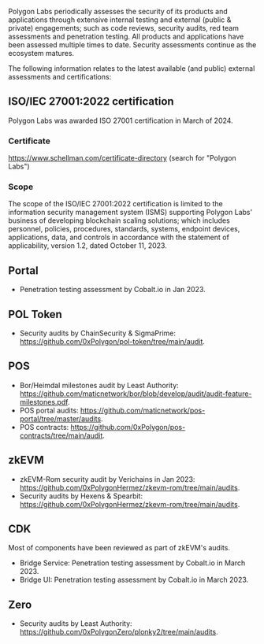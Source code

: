 Polygon Labs periodically assesses the security of its products and applications through extensive internal testing and external (public & private) engagements; such as code reviews, security audits, red team assessments and penetration testing. All products and applications have been assessed multiple times to date. Security assessments continue as the ecosystem matures.

The following information relates to the latest available (and public) external assessments and certifications:

## ISO/IEC 27001:2022 certification

Polygon Labs was awarded ISO 27001 certification in March of 2024.

### Certificate 
https://www.schellman.com/certificate-directory (search for "Polygon Labs")

### Scope
The scope of the ISO/IEC 27001:2022 certification is limited to the information security management system (ISMS) supporting Polygon Labs' business of developing blockchain scaling solutions; which includes personnel, policies, procedures, standards, systems, endpoint devices, applications, data, and controls in accordance with the statement of applicability, version 1.2, dated October 11, 2023.

## Portal

 - Penetration testing assessment by Cobalt.io in Jan 2023.

## POL Token
 
 - Security audits by ChainSecurity & SigmaPrime: https://github.com/0xPolygon/pol-token/tree/main/audit.

## POS
 
 - Bor/Heimdal milestones audit by Least Authority: https://github.com/maticnetwork/bor/blob/develop/audit/audit-feature-milestones.pdf.
 - POS portal audits: https://github.com/maticnetwork/pos-portal/tree/master/audits.
 - POS contracts: https://github.com/0xPolygon/pos-contracts/tree/main/audit.

## zkEVM
 
 - zkEVM-Rom security audit by Verichains in Jan 2023: https://github.com/0xPolygonHermez/zkevm-rom/tree/main/audits.
 - Security audits by Hexens & Spearbit: https://github.com/0xPolygonHermez/zkevm-rom/tree/main/audits.

## CDK
Most of components have been reviewed as part of zkEVM's audits.

 - Bridge Service: Penetration testing assessment by Cobalt.io in March 2023.
 - Bridge UI: Penetration testing assessment by Cobalt.io in March 2023.

## Zero

 - Security audits by Least Authority: https://github.com/0xPolygonZero/plonky2/tree/main/audits.
